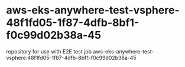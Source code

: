 # aws-eks-anywhere-test-vsphere-48f1fd05-1f87-4dfb-8bf1-f0c99d02b38a-45
repository for use with E2E test job aws-eks-anywhere-test-vsphere:48f1fd05-1f87-4dfb-8bf1-f0c99d02b38a-45

